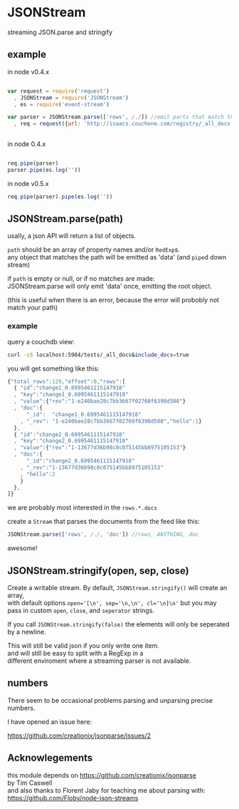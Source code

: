 # JSONStream

streaming JSON.parse and stringify

## example

in node v0.4.x

```javascript

var request = require('request')
  , JSONStream = require('JSONStream')
  , es = require('event-stream')

var parser = JSONStream.parse(['rows', /./]) //emit parts that match this path (any element of the rows array)
  , req = request({url: 'http://isaacs.couchone.com/registry/_all_docs'})
  
```

in node 0.4.x


```javascript

req.pipe(parser)
parser.pipe(es.log(''))

```

in node v0.5.x


```javascript
req.pipe(parser).pipe(es.log(''))

```

## JSONStream.parse(path)

usally, a json API will return a list of objects.  

`path` should be an array of property names and/or `RedExp`s.  
any object that matches the path will be emitted as 'data' (and `pipe`d down stream)

if `path` is empty or null, or if no matches are made:  
JSONStream.parse will only emit 'data' once, emitting the root object.

(this is useful when there is an error, because the error will probobly not match your path)

### example

query a couchdb view:

``` bash
curl -sS localhost:5984/tests/_all_docs&include_docs=true
```
you will get something like this:

``` js
{"total_rows":129,"offset":0,"rows":[
  { "id":"change1_0.6995461115147918"
  , "key":"change1_0.6995461115147918"
  , "value":{"rev":"1-e240bae28c7bb3667f02760f6398d508"}
  , "doc":{
      "_id":  "change1_0.6995461115147918"
    , "_rev": "1-e240bae28c7bb3667f02760f6398d508","hello":1}
  },
  { "id":"change2_0.6995461115147918"
  , "key":"change2_0.6995461115147918"
  , "value":{"rev":"1-13677d36b98c0c075145bb8975105153"}
  , "doc":{
      "_id":"change2_0.6995461115147918"
    , "_rev":"1-13677d36b98c0c075145bb8975105153"
    , "hello":2
    }
  },
]}

```

we are probably most interested in the `rows.*.docs`  

create a `Stream` that parses the documents from the feed like this:

``` js
JSONStream.parse(['rows', /./, 'doc']) //rows, ANYTHING, doc
``` 
awesome!

## JSONStream.stringify(open, sep, close)

Create a writable stream.
By default, `JSONStream.stringify()` will create an array,  
with default options `open='[\n', sep='\n,\n', cl='\n]\n'`
but you may pass in custom `open`, `close`, and `seperator` strings.  

If you call `JSONStream.stringify(false)` the elements will only be seperated by a newline.  

This will still be valid json if you only write one item.  
and will still be easy to split with a RegExp in a  
different enviroment where a streaming parser is not available.

## numbers

There seem to be occasional problems parsing and unparsing precise numbers.  

I have opened an issue here:

https://github.com/creationix/jsonparse/issues/2


## Acknowlegements

this module depends on https://github.com/creationix/jsonparse  
by Tim Caswell  
and also thanks to Florent Jaby for teaching me about parsing with:
https://github.com/Floby/node-json-streams
